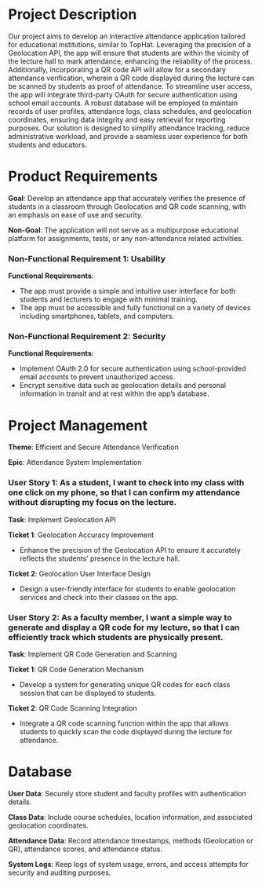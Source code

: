 # Project Description

Our project aims to develop an interactive attendance application tailored for educational institutions, similar to TopHat. Leveraging the precision of a Geolocation API, the app will ensure that students are within the vicinity of the lecture hall to mark attendance, enhancing the reliability of the process. Additionally, incorporating a QR code API will allow for a secondary attendance verification, wherein a QR code displayed during the lecture can be scanned by students as proof of attendance. To streamline user access, the app will integrate third-party OAuth for secure authentication using school email accounts. A robust database will be employed to maintain records of user profiles, attendance logs, class schedules, and geolocation coordinates, ensuring data integrity and easy retrieval for reporting purposes. Our solution is designed to simplify attendance tracking, reduce administrative workload, and provide a seamless user experience for both students and educators.

# Product Requirements

**Goal**: Develop an attendance app that accurately verifies the presence of students in a classroom through Geolocation and QR code scanning, with an emphasis on ease of use and security.

**Non-Goal**: The application will not serve as a multipurpose educational platform for assignments, tests, or any non-attendance related activities.

### Non-Functional Requirement 1: Usability

**Functional Requirements**:

- The app must provide a simple and intuitive user interface for both students and lecturers to engage with minimal training.
- The app must be accessible and fully functional on a variety of devices including smartphones, tablets, and computers.

### Non-Functional Requirement 2: Security

**Functional Requirements**:

- Implement OAuth 2.0 for secure authentication using school-provided email accounts to prevent unauthorized access.
- Encrypt sensitive data such as geolocation details and personal information in transit and at rest within the app’s database.

# Project Management

**Theme**: Efficient and Secure Attendance Verification

**Epic**: Attendance System Implementation

### User Story 1: As a student, I want to check into my class with one click on my phone, so that I can confirm my attendance without disrupting my focus on the lecture.

**Task**: Implement Geolocation API

**Ticket 1**: Geolocation Accuracy Improvement

- Enhance the precision of the Geolocation API to ensure it accurately reflects the students’ presence in the lecture hall.

**Ticket 2**: Geolocation User Interface Design

- Design a user-friendly interface for students to enable geolocation services and check into their classes on the app.

### User Story 2: As a faculty member, I want a simple way to generate and display a QR code for my lecture, so that I can efficiently track which students are physically present.

**Task**: Implement QR Code Generation and Scanning

**Ticket 1**: QR Code Generation Mechanism

- Develop a system for generating unique QR codes for each class session that can be displayed to students.

**Ticket 2**: QR Code Scanning Integration

- Integrate a QR code scanning function within the app that allows students to quickly scan the code displayed during the lecture for attendance.

# Database

**User Data**: Securely store student and faculty profiles with authentication details.

**Class Data**: Include course schedules, location information, and associated geolocation coordinates.

**Attendance Data**: Record attendance timestamps, methods (Geolocation or QR), attendance scores, and attendance status.

**System Logs**: Keep logs of system usage, errors, and access attempts for security and auditing purposes.